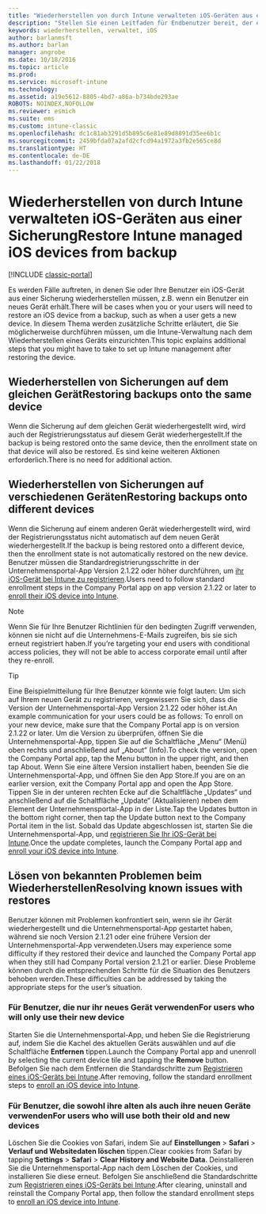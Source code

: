 ```yaml
---
title: "Wiederherstellen von durch Intune verwalteten iOS-Geräten aus einer Sicherung"
description: "Stellen Sie einen Leitfaden für Endbenutzer bereit, der erklärt, wie sie ihre Geräte nach der Wiederherstellung aus einer Sicherung erneut registrieren können."
keywords: wiederherstellen, verwaltet, iOS
author: barlanmsft
ms.author: barlan
manager: angrobe
ms.date: 10/18/2016
ms.topic: article
ms.prod: 
ms.service: microsoft-intune
ms.technology: 
ms.assetid: a19e5612-8805-4bd7-a86a-b734bde293ae
ROBOTS: NOINDEX,NOFOLLOW
ms.reviewer: esmich
ms.suite: ems
ms.custom: intune-classic
ms.openlocfilehash: dc1c81ab3291d5b895c6e81e89d8891d35ee6b1c
ms.sourcegitcommit: 2459bfda07a2afd2cfcd94a1972a3fb2e565ce8d
ms.translationtype: HT
ms.contentlocale: de-DE
ms.lasthandoff: 01/22/2018
---
```

# <a name="restore-intune-managed-ios-devices-from-backup"></a><span data-ttu-id="94aa3-104">Wiederherstellen von durch Intune verwalteten iOS-Geräten aus einer Sicherung</span><span class="sxs-lookup"><span data-stu-id="94aa3-104">Restore Intune managed iOS devices from backup</span></span>

[!INCLUDE [classic-portal](../includes/classic-portal.md)]

<span data-ttu-id="94aa3-105">Es werden Fälle auftreten, in denen Sie oder Ihre Benutzer ein iOS-Gerät aus einer Sicherung wiederherstellen müssen, z.B. wenn ein Benutzer ein neues Gerät erhält.</span><span class="sxs-lookup"><span data-stu-id="94aa3-105">There will be cases when you or your users will need to restore an iOS device from a backup, such as when a user gets a new device.</span></span> <span data-ttu-id="94aa3-106">In diesem Thema werden zusätzliche Schritte erläutert, die Sie möglicherweise durchführen müssen, um die Intune-Verwaltung nach dem Wiederherstellen eines Geräts einzurichten.</span><span class="sxs-lookup"><span data-stu-id="94aa3-106">This topic explains additional steps that you might have to take to set up Intune management after restoring the device.</span></span>

## <a name="restoring-backups-onto-the-same-device"></a><span data-ttu-id="94aa3-107">Wiederherstellen von Sicherungen auf dem gleichen Gerät</span><span class="sxs-lookup"><span data-stu-id="94aa3-107">Restoring backups onto the same device</span></span>

<span data-ttu-id="94aa3-108">Wenn die Sicherung auf dem gleichen Gerät wiederhergestellt wird, wird auch der Registrierungsstatus auf diesem Gerät wiederhergestellt.</span><span class="sxs-lookup"><span data-stu-id="94aa3-108">If the backup is being restored onto the same device, then the enrollment state on that device will also be restored.</span></span> <span data-ttu-id="94aa3-109">Es sind keine weiteren Aktionen erforderlich.</span><span class="sxs-lookup"><span data-stu-id="94aa3-109">There is no need for additional action.</span></span>

## <a name="restoring-backups-onto-different-devices"></a><span data-ttu-id="94aa3-110">Wiederherstellen von Sicherungen auf verschiedenen Geräten</span><span class="sxs-lookup"><span data-stu-id="94aa3-110">Restoring backups onto different devices</span></span>

<span data-ttu-id="94aa3-111">Wenn die Sicherung auf einem anderen Gerät wiederhergestellt wird, wird der Registrierungsstatus nicht automatisch auf dem neuen Gerät wiederhergestellt.</span><span class="sxs-lookup"><span data-stu-id="94aa3-111">If the backup is being restored onto a different device, then the enrollment state is not automatically restored on the new device.</span></span> <span data-ttu-id="94aa3-112">Benutzer müssen die Standardregistrierungsschritte in der Unternehmensportal-App Version 2.1.22 oder höher durchführen, um [ihr iOS-Gerät bei Intune zu registrieren](/intune-user-help/enroll-your-device-in-intune-ios).</span><span class="sxs-lookup"><span data-stu-id="94aa3-112">Users need to follow standard enrollment steps in the Company Portal app on app version 2.1.22 or later to [enroll their iOS device into Intune](/intune-user-help/enroll-your-device-in-intune-ios).</span></span>

> [!NOTE]
> <span data-ttu-id="94aa3-113">Wenn Sie für Ihre Benutzer Richtlinien für den bedingten Zugriff verwenden, können sie nicht auf die Unternehmens-E-Mails zugreifen, bis sie sich erneut registriert haben.</span><span class="sxs-lookup"><span data-stu-id="94aa3-113">If you’re targeting your end users with conditional access policies, they will not be able to access corporate email until after they re-enroll.</span></span>

> [!TIP]
> <span data-ttu-id="94aa3-114">Eine Beispielmitteilung für Ihre Benutzer könnte wie folgt lauten: Um sich auf Ihrem neuen Gerät zu registrieren, vergewissern Sie sich, dass die Version der Unternehmensportal-App Version 2.1.22 oder höher ist.</span><span class="sxs-lookup"><span data-stu-id="94aa3-114">An example communication for your users could be as follows: To enroll on your new device, make sure that the Company Portal app is on version 2.1.22 or later.</span></span> <span data-ttu-id="94aa3-115">Um die Version zu überprüfen, öffnen Sie die Unternehmensportal-App, tippen Sie auf die Schaltfläche „Menu“ (Menü) oben rechts und anschließend auf „About“ (Info).</span><span class="sxs-lookup"><span data-stu-id="94aa3-115">To check the version, open the Company Portal app, tap the Menu button in the upper right, and then tap About.</span></span> <span data-ttu-id="94aa3-116">Wenn Sie eine ältere Version installiert haben, beenden Sie die Unternehmensportal-App, und öffnen Sie den App Store.</span><span class="sxs-lookup"><span data-stu-id="94aa3-116">If you are on an earlier version, exit the Company Portal app and open the App Store.</span></span> <span data-ttu-id="94aa3-117">Tippen Sie in der unteren rechten Ecke auf die Schaltfläche „Updates“ und anschließend auf die Schaltfläche „Update“ (Aktualisieren) neben dem Element der Unternehmensportal-App in der Liste.</span><span class="sxs-lookup"><span data-stu-id="94aa3-117">Tap the Updates button in the bottom right corner, then tap the Update button next to the Company Portal item in the list.</span></span> <span data-ttu-id="94aa3-118">Sobald das Update abgeschlossen ist, starten Sie die Unternehmensportal-App, und [registrieren Sie Ihr iOS-Gerät bei Intune](/intune-user-help/enroll-your-device-in-intune-ios).</span><span class="sxs-lookup"><span data-stu-id="94aa3-118">Once the update completes, launch the Company Portal app and [enroll your iOS device into Intune](/intune-user-help/enroll-your-device-in-intune-ios).</span></span>

## <a name="resolving-known-issues-with-restores"></a><span data-ttu-id="94aa3-119">Lösen von bekannten Problemen beim Wiederherstellen</span><span class="sxs-lookup"><span data-stu-id="94aa3-119">Resolving known issues with restores</span></span>

<span data-ttu-id="94aa3-120">Benutzer können mit Problemen konfrontiert sein, wenn sie ihr Gerät wiederhergestellt und die Unternehmensportal-App gestartet haben, während sie noch Version 2.1.21 oder eine frühere Version der Unternehmensportal-App verwendeten.</span><span class="sxs-lookup"><span data-stu-id="94aa3-120">Users may experience some difficulty if they restored their device and launched the Company Portal app when they still had Company Portal version 2.1.21 or earlier.</span></span> <span data-ttu-id="94aa3-121">Diese Probleme können durch die entsprechenden Schritte für die Situation des Benutzers behoben werden.</span><span class="sxs-lookup"><span data-stu-id="94aa3-121">These difficulties can be addressed by taking the appropriate steps for the user’s situation.</span></span>

### <a name="for-users-who-will-only-use-their-new-device"></a><span data-ttu-id="94aa3-122">Für Benutzer, die nur ihr neues Gerät verwenden</span><span class="sxs-lookup"><span data-stu-id="94aa3-122">For users who will only use their new device</span></span>
<span data-ttu-id="94aa3-123">Starten Sie die Unternehmensportal-App, und heben Sie die Registrierung auf, indem Sie die Kachel des aktuellen Geräts auswählen und auf die Schaltfläche __Entfernen__ tippen.</span><span class="sxs-lookup"><span data-stu-id="94aa3-123">Launch the Company Portal app and unenroll by selecting the current device tile and tapping the __Remove__ button.</span></span> <span data-ttu-id="94aa3-124">Befolgen Sie nach dem Entfernen die Standardschritte zum [Registrieren eines iOS-Geräts bei Intune](/intune-user-help/enroll-your-device-in-intune-ios).</span><span class="sxs-lookup"><span data-stu-id="94aa3-124">After removing, follow the standard enrollment steps to [enroll an iOS device into Intune](/intune-user-help/enroll-your-device-in-intune-ios).</span></span>

### <a name="for-users-who-will-use-both-their-old-and-new-devices"></a><span data-ttu-id="94aa3-125">Für Benutzer, die sowohl ihre alten als auch ihre neuen Geräte verwenden</span><span class="sxs-lookup"><span data-stu-id="94aa3-125">For users who will use both their old and new devices</span></span>
<span data-ttu-id="94aa3-126">Löschen Sie die Cookies von Safari, indem Sie auf __Einstellungen__ > __Safari__ > __Verlauf und Websitedaten löschen__ tippen.</span><span class="sxs-lookup"><span data-stu-id="94aa3-126">Clear cookies from Safari by tapping __Settings__ > __Safari__ > __Clear History and Website Data__.</span></span> <span data-ttu-id="94aa3-127">Deinstallieren Sie die Unternehmensportal-App nach dem Löschen der Cookies, und installieren Sie diese erneut. Befolgen Sie anschließend die Standardschritte zum [Registrieren eines iOS-Geräts bei Intune](/intune-user-help/enroll-your-device-in-intune-ios).</span><span class="sxs-lookup"><span data-stu-id="94aa3-127">After clearing,  uninstall and reinstall the Company Portal app, then follow the standard enrollment steps to [enroll an iOS device into Intune](/intune-user-help/enroll-your-device-in-intune-ios).</span></span>
